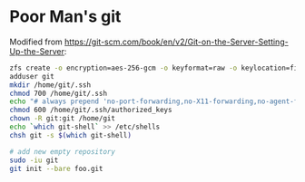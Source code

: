 # Poor Man's git

Modified from <https://git-scm.com/book/en/v2/Git-on-the-Server-Setting-Up-the-Server>:
```sh
zfs create -o encryption=aes-256-gcm -o keyformat=raw -o keylocation=file:///keys/keyfile_zfs -o atime=off -o compression=lz4 -o dedup=on -o mountpoint=/home/git tank/git-home
adduser git
mkdir /home/git/.ssh
chmod 700 /home/git/.ssh
echo "# always prepend 'no-port-forwarding,no-X11-forwarding,no-agent-forwarding,no-pty'" > /home/git/.ssh/authorized_keys
chmod 600 /home/git/.ssh/authorized_keys
chown -R git:git /home/git
echo `which git-shell` >> /etc/shells
chsh git -s $(which git-shell)

# add new empty repository
sudo -iu git
git init --bare foo.git
```

